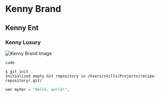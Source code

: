 # Kenny Brand

## Kenny Ent

### Kenny Luxury

![Kenny Brand Image](https://octodex.github.com/images/yaktocat.png)

`code`

```
$ git init
Initialized empty Git repository in /Users/skills/Projects/recipe-repository/.git/
```
``` javascript
var myVar = "Hello, world!";
```










